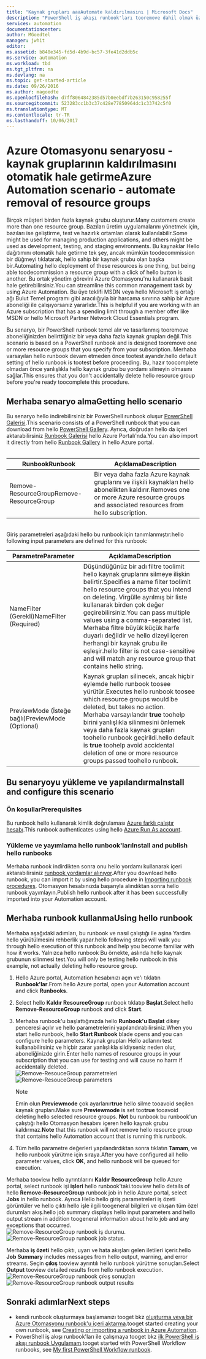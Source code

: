 ```yaml
---
title: "Kaynak grupları aaaAutomate kaldırılmasını | Microsoft Docs"
description: "PowerShell iş akışı runbook'ları tooremove dahil olmak üzere bir Azure otomasyonu senaryosu sürümü aboneliğinizde tüm kaynak grupları."
services: automation
documentationcenter: 
author: MGoedtel
manager: jwhit
editor: 
ms.assetid: b848e345-fd5d-4b9d-bc57-3fe41d2ddb5c
ms.service: automation
ms.workload: tbd
ms.tgt_pltfrm: na
ms.devlang: na
ms.topic: get-started-article
ms.date: 09/26/2016
ms.author: magoedte
ms.openlocfilehash: d7ff8064842385d57b0eebdf7b263150c958255f
ms.sourcegitcommit: 523283cc1b3c37c428e77850964dc1c33742c5f0
ms.translationtype: MT
ms.contentlocale: tr-TR
ms.lasthandoff: 10/06/2017
---
```

# <a name="azure-automation-scenario---automate-removal-of-resource-groups"></a><span data-ttu-id="ab89a-103">Azure Otomasyonu senaryosu - kaynak gruplarının kaldırılmasını otomatik hale getirme</span><span class="sxs-lookup"><span data-stu-id="ab89a-103">Azure Automation scenario - automate removal of resource groups</span></span>
<span data-ttu-id="ab89a-104">Birçok müşteri birden fazla kaynak grubu oluşturur.</span><span class="sxs-lookup"><span data-stu-id="ab89a-104">Many customers create more than one resource group.</span></span> <span data-ttu-id="ab89a-105">Bazıları üretim uygulamalarını yönetmek için, bazıları ise geliştirme, test ve hazırlık ortamları olarak kullanılabilir.</span><span class="sxs-lookup"><span data-stu-id="ab89a-105">Some might be used for managing production applications, and others might be used as development, testing, and staging environments.</span></span> <span data-ttu-id="ab89a-106">Bu kaynaklar Hello dağıtımını otomatik hale getirme tek şey, ancak mümkün toodecommission bir düğmeyi tıklatarak, hello sahip bir kaynak grubu olan başka bir.</span><span class="sxs-lookup"><span data-stu-id="ab89a-106">Automating hello deployment of these resources is one thing, but being able toodecommission a resource group with a click of hello button is another.</span></span> <span data-ttu-id="ab89a-107">Bu ortak yönetim görevini Azure Otomasyonu'nu kullanarak basit hale getirebilirsiniz.</span><span class="sxs-lookup"><span data-stu-id="ab89a-107">You can streamline this common management task by using Azure Automation.</span></span> <span data-ttu-id="ab89a-108">Bu üye teklifi MSDN veya hello Microsoft iş ortağı ağı Bulut Temel programı gibi aracılığıyla bir harcama sınırına sahip bir Azure aboneliği ile çalışıyorsanız yararlıdır.</span><span class="sxs-lookup"><span data-stu-id="ab89a-108">This is helpful if you are working with an Azure subscription that has a spending limit through a member offer like MSDN or hello Microsoft Partner Network Cloud Essentials program.</span></span>

<span data-ttu-id="ab89a-109">Bu senaryo, bir PowerShell runbook temel alır ve tasarlanmış tooremove aboneliğinizden belirttiğiniz bir veya daha fazla kaynak grupları değil.</span><span class="sxs-lookup"><span data-stu-id="ab89a-109">This scenario is based on a PowerShell runbook and is designed tooremove one or more resource groups that you specify from your subscription.</span></span> <span data-ttu-id="ab89a-110">Merhaba varsayılan hello runbook devam etmeden önce tootest ayarıdır.</span><span class="sxs-lookup"><span data-stu-id="ab89a-110">hello default setting of hello runbook is tootest before proceeding.</span></span> <span data-ttu-id="ab89a-111">Bu, hazır toocomplete olmadan önce yanlışlıkla hello kaynak grubu bu yordamı silmeyin olmasını sağlar.</span><span class="sxs-lookup"><span data-stu-id="ab89a-111">This ensures that you don't accidentally delete hello resource group before you're ready toocomplete this procedure.</span></span>   

## <a name="getting-hello-scenario"></a><span data-ttu-id="ab89a-112">Merhaba senaryo alma</span><span class="sxs-lookup"><span data-stu-id="ab89a-112">Getting hello scenario</span></span>
<span data-ttu-id="ab89a-113">Bu senaryo hello indirebilirsiniz bir PowerShell runbook oluşur [PowerShell Galerisi](https://www.powershellgallery.com/packages/Remove-ResourceGroup/1.0/DisplayScript).</span><span class="sxs-lookup"><span data-stu-id="ab89a-113">This scenario consists of a PowerShell runbook that you can download from hello [PowerShell Gallery](https://www.powershellgallery.com/packages/Remove-ResourceGroup/1.0/DisplayScript).</span></span> <span data-ttu-id="ab89a-114">Ayrıca, doğrudan hello da içeri aktarabilirsiniz [Runbook Galerisi](automation-runbook-gallery.md) hello Azure Portalı'nda.</span><span class="sxs-lookup"><span data-stu-id="ab89a-114">You can also import it directly from hello [Runbook Gallery](automation-runbook-gallery.md) in hello Azure portal.</span></span><br><br>

| <span data-ttu-id="ab89a-115">Runbook</span><span class="sxs-lookup"><span data-stu-id="ab89a-115">Runbook</span></span> | <span data-ttu-id="ab89a-116">Açıklama</span><span class="sxs-lookup"><span data-stu-id="ab89a-116">Description</span></span> |
| --- | --- |
| <span data-ttu-id="ab89a-117">Remove-ResourceGroup</span><span class="sxs-lookup"><span data-stu-id="ab89a-117">Remove-ResourceGroup</span></span> |<span data-ttu-id="ab89a-118">Bir veya daha fazla Azure kaynak gruplarını ve ilişkili kaynakları hello abonelikten kaldırır.</span><span class="sxs-lookup"><span data-stu-id="ab89a-118">Removes one or more Azure resource groups and associated resources from hello subscription.</span></span> |

<br>
<span data-ttu-id="ab89a-119">Giriş parametreleri aşağıdaki hello bu runbook için tanımlanmıştır:</span><span class="sxs-lookup"><span data-stu-id="ab89a-119">hello following input parameters are defined for this runbook:</span></span>

| <span data-ttu-id="ab89a-120">Parametre</span><span class="sxs-lookup"><span data-stu-id="ab89a-120">Parameter</span></span> | <span data-ttu-id="ab89a-121">Açıklama</span><span class="sxs-lookup"><span data-stu-id="ab89a-121">Description</span></span> |
| --- | --- |
| <span data-ttu-id="ab89a-122">NameFilter (Gerekli)</span><span class="sxs-lookup"><span data-stu-id="ab89a-122">NameFilter (Required)</span></span> |<span data-ttu-id="ab89a-123">Düşündüğünüz bir adı filtre toolimit hello kaynak gruplarını silmeye ilişkin belirtir.</span><span class="sxs-lookup"><span data-stu-id="ab89a-123">Specifies a name filter toolimit hello resource groups that you intend on deleting.</span></span> <span data-ttu-id="ab89a-124">Virgülle ayrılmış bir liste kullanarak birden çok değer geçirebilirsiniz.</span><span class="sxs-lookup"><span data-stu-id="ab89a-124">You can pass multiple values using a comma-separated list.</span></span><br><span data-ttu-id="ab89a-125">Merhaba filtre büyük küçük harfe duyarlı değildir ve hello dizeyi içeren herhangi bir kaynak grubu ile eşleşir.</span><span class="sxs-lookup"><span data-stu-id="ab89a-125">hello filter is not case-sensitive and will match any resource group that contains hello string.</span></span> |
| <span data-ttu-id="ab89a-126">PreviewMode (İsteğe bağlı)</span><span class="sxs-lookup"><span data-stu-id="ab89a-126">PreviewMode (Optional)</span></span> |<span data-ttu-id="ab89a-127">Kaynak grupları silinecek, ancak hiçbir eylemde hello runbook toosee yürütür.</span><span class="sxs-lookup"><span data-stu-id="ab89a-127">Executes hello runbook toosee which resource groups would be deleted, but takes no action.</span></span><br><span data-ttu-id="ab89a-128">Merhaba varsayılandır **true** toohelp birini yanlışlıkla silinmesini önlemek veya daha fazla kaynak grupları toohello runbook geçirildi.</span><span class="sxs-lookup"><span data-stu-id="ab89a-128">hello default is **true** toohelp avoid accidental deletion of one or more resource groups passed toohello runbook.</span></span> |

## <a name="install-and-configure-this-scenario"></a><span data-ttu-id="ab89a-129">Bu senaryoyu yükleme ve yapılandırma</span><span class="sxs-lookup"><span data-stu-id="ab89a-129">Install and configure this scenario</span></span>
### <a name="prerequisites"></a><span data-ttu-id="ab89a-130">Ön koşullar</span><span class="sxs-lookup"><span data-stu-id="ab89a-130">Prerequisites</span></span>
<span data-ttu-id="ab89a-131">Bu runbook hello kullanarak kimlik doğrulaması [Azure farklı çalıştır hesabı](automation-sec-configure-azure-runas-account.md).</span><span class="sxs-lookup"><span data-stu-id="ab89a-131">This runbook authenticates using hello [Azure Run As account](automation-sec-configure-azure-runas-account.md).</span></span>    

### <a name="install-and-publish-hello-runbooks"></a><span data-ttu-id="ab89a-132">Yükleme ve yayımlama hello runbook'ları</span><span class="sxs-lookup"><span data-stu-id="ab89a-132">Install and publish hello runbooks</span></span>
<span data-ttu-id="ab89a-133">Merhaba runbook indirdikten sonra onu hello yordamı kullanarak içeri aktarabilirsiniz [runbook yordamlar alınıyor](automation-creating-importing-runbook.md#importing-a-runbook-from-a-file-into-azure-automation).</span><span class="sxs-lookup"><span data-stu-id="ab89a-133">After you download hello runbook, you can import it by using hello procedure in [Importing runbook procedures](automation-creating-importing-runbook.md#importing-a-runbook-from-a-file-into-azure-automation).</span></span> <span data-ttu-id="ab89a-134">Otomasyon hesabınızda başarıyla alındıktan sonra hello runbook yayımlayın.</span><span class="sxs-lookup"><span data-stu-id="ab89a-134">Publish hello runbook after it has been successfully imported into your Automation account.</span></span>

## <a name="using-hello-runbook"></a><span data-ttu-id="ab89a-135">Merhaba runbook kullanma</span><span class="sxs-lookup"><span data-stu-id="ab89a-135">Using hello runbook</span></span>
<span data-ttu-id="ab89a-136">Merhaba aşağıdaki adımları, bu runbook ve nasıl çalıştığı ile aşina Yardım hello yürütülmesini rehberlik yapar.</span><span class="sxs-lookup"><span data-stu-id="ab89a-136">hello following steps will walk you through hello execution of this runbook and help you become familiar with how it works.</span></span> <span data-ttu-id="ab89a-137">Yalnızca hello runbook Bu örnekte, aslında hello kaynak grubunun silinmesi test.</span><span class="sxs-lookup"><span data-stu-id="ab89a-137">You will only be testing hello runbook in this example, not actually deleting hello resource group.</span></span>  

1. <span data-ttu-id="ab89a-138">Hello Azure portal, Automation hesabınızı açın ve'ı tıklatın **Runbook'lar**.</span><span class="sxs-lookup"><span data-stu-id="ab89a-138">From hello Azure portal, open your Automation account and click **Runbooks**.</span></span>
2. <span data-ttu-id="ab89a-139">Select hello **Kaldır ResourceGroup** runbook tıklatıp **Başlat**.</span><span class="sxs-lookup"><span data-stu-id="ab89a-139">Select hello **Remove-ResourceGroup** runbook and click **Start**.</span></span>
3. <span data-ttu-id="ab89a-140">Merhaba runbook'u başlattığınızda hello **Runbook'u Başlat** dikey penceresi açılır ve hello parametrelerini yapılandırabilirsiniz.</span><span class="sxs-lookup"><span data-stu-id="ab89a-140">When you start hello runbook, hello **Start Runbook** blade opens and you can configure hello parameters.</span></span> <span data-ttu-id="ab89a-141">Kaynak grupları Hello adlarını test kullanabilirsiniz ve hiçbir zarar yanlışlıkla sildiyseniz neden olur, aboneliğinizde girin.</span><span class="sxs-lookup"><span data-stu-id="ab89a-141">Enter hello names of resource groups in your subscription that you can use for testing and will cause no harm if accidentally deleted.</span></span><br> <span data-ttu-id="ab89a-142">![Remove-ResouceGroup parametreleri](media/automation-scenario-remove-resourcegroup/remove-resourcegroup-input-parameters.png)</span><span class="sxs-lookup"><span data-stu-id="ab89a-142">![Remove-ResouceGroup parameters](media/automation-scenario-remove-resourcegroup/remove-resourcegroup-input-parameters.png)</span></span>

   > [!NOTE]
   > <span data-ttu-id="ab89a-143">Emin olun **Previewmode** çok ayarlanır**true** hello silme tooavoid seçilen kaynak grupları.</span><span class="sxs-lookup"><span data-stu-id="ab89a-143">Make sure **Previewmode** is set too**true** tooavoid deleting hello selected resource groups.</span></span>  <span data-ttu-id="ab89a-144">**Not** bu runbook bu runbook'un çalıştığı hello Otomasyon hesabını içeren hello kaynak grubu kaldırmaz.</span><span class="sxs-lookup"><span data-stu-id="ab89a-144">**Note** that this runbook will not remove hello resource group that contains hello Automation account that is running this runbook.</span></span>  
   >
   >
4. <span data-ttu-id="ab89a-145">Tüm hello parametre değerleri yapılandırdıktan sonra tıklatın **Tamam**, ve hello runbook yürütme için sıraya.</span><span class="sxs-lookup"><span data-stu-id="ab89a-145">After you have configured all hello parameter values, click **OK**, and hello runbook will be queued for execution.</span></span>  

<span data-ttu-id="ab89a-146">Merhaba tooview hello ayrıntılarını **Kaldır ResourceGroup** hello Azure portal, select runbook işi **işleri** hello runbook'taki.</span><span class="sxs-lookup"><span data-stu-id="ab89a-146">tooview hello details of hello **Remove-ResourceGroup** runbook job in hello Azure portal, select **Jobs** in hello runbook.</span></span> <span data-ttu-id="ab89a-147">Ayrıca Hello hello giriş parametreleri iş özeti görüntüler ve hello çıktı hello işle ilgili toogeneral bilgileri ve oluşan tüm özel durumları akış.</span><span class="sxs-lookup"><span data-stu-id="ab89a-147">hello job summary displays hello input parameters and hello output stream in addition toogeneral information about hello job and any exceptions that occurred.</span></span><br> <span data-ttu-id="ab89a-148">![Remove-ResourceGroup runbook iş durumu](media/automation-scenario-remove-resourcegroup/remove-resourcegroup-runbook-job-status.png).</span><span class="sxs-lookup"><span data-stu-id="ab89a-148">![Remove-ResourceGroup runbook job status](media/automation-scenario-remove-resourcegroup/remove-resourcegroup-runbook-job-status.png).</span></span>

<span data-ttu-id="ab89a-149">Merhaba **iş özeti** hello çıktı, uyarı ve hata akışları gelen iletileri içerir.</span><span class="sxs-lookup"><span data-stu-id="ab89a-149">hello **Job Summary** includes messages from hello output, warning, and error streams.</span></span> <span data-ttu-id="ab89a-150">Seçin **çıkış** tooview ayrıntılı hello runbook yürütme sonuçları.</span><span class="sxs-lookup"><span data-stu-id="ab89a-150">Select **Output** tooview detailed results from hello runbook execution.</span></span><br> <span data-ttu-id="ab89a-151">![Remove-ResourceGroup runbook çıkış sonuçları](media/automation-scenario-remove-resourcegroup/remove-resourcegroup-runbook-job-output.png)</span><span class="sxs-lookup"><span data-stu-id="ab89a-151">![Remove-ResourceGroup runbook output results](media/automation-scenario-remove-resourcegroup/remove-resourcegroup-runbook-job-output.png)</span></span>

## <a name="next-steps"></a><span data-ttu-id="ab89a-152">Sonraki adımlar</span><span class="sxs-lookup"><span data-stu-id="ab89a-152">Next steps</span></span>
* <span data-ttu-id="ab89a-153">kendi runbook oluşturmaya başlamanızı tooget bkz [oluşturma veya bir Azure Otomasyonu runbook'u içeri aktarma](automation-creating-importing-runbook.md).</span><span class="sxs-lookup"><span data-stu-id="ab89a-153">tooget started creating your own runbook, see [Creating or importing a runbook in Azure Automation](automation-creating-importing-runbook.md).</span></span>
* <span data-ttu-id="ab89a-154">PowerShell iş akışı runbook'ları ile çalışmaya tooget bkz [ilk PowerShell iş akışı runbook Uygulamam](automation-first-runbook-textual.md).</span><span class="sxs-lookup"><span data-stu-id="ab89a-154">tooget started with PowerShell Workflow runbooks, see [My first PowerShell Workflow runbook](automation-first-runbook-textual.md).</span></span>
